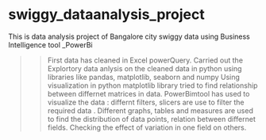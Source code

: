 # swiggy_dataanalysis_project
This is data analysis project of Bangalore city swiggy data using Business Intelligence tool _PowerBi 
>>First data has cleaned in Excel powerQuery.
>>Carried out the Explortory data anlysis on the cleaned data in python using libraries like pandas, matplotlib, seaborn and numpy
>>Using visualization in python matplotlib library tried to find relationship between differnet matrices in data.
>>PowerBimtool has used to visualize the data : differnt filters, slicers are use to filter the required data .
>>Different graphs, tables and measures are used to find the distribution of data points, relation between differnet fields.
>>Checking the effect of variation in one field on others.

